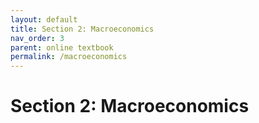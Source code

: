 ```yaml
---
layout: default
title: Section 2: Macroeconomics
nav_order: 3
parent: online textbook
permalink: /macroeconomics
---
```


# Section 2: Macroeconomics
